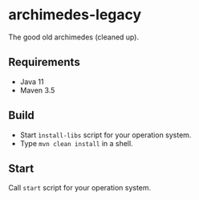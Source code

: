# archimedes-legacy
The good old archimedes (cleaned up).


## Requirements

* Java 11
* Maven 3.5


## Build

* Start `ìnstall-libs` script for your operation system.
* Type `mvn clean install` in a shell.


## Start

Call `start` script for your operation system.